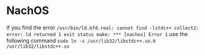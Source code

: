 # NachOS
If you find the error `/usr/bin/ld.bfd.real: cannot find -lstdc++
collect2: error: ld returned 1 exit status
make: *** [nachos] Error 1` use the following command `sudo ln -s /usr/lib32/libstdc++.so.6 /usr/lib32/libstdc++.so`
